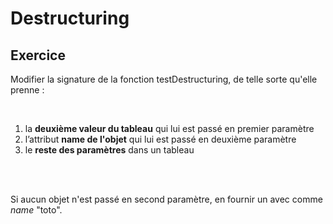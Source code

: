 <!-- .slide: class="exercice"-->

# Destructuring

## Exercice

Modifier la signature de la fonction testDestructuring, de telle sorte qu'elle prenne :

<br />

1. la **deuxième valeur du tableau** qui lui est passé en premier paramètre
1. l’attribut **name de l'objet** qui lui est passé en deuxième paramètre
1. le **reste des paramètres** dans un tableau

<br />
<br />

Si aucun objet n'est passé en second paramètre, en fournir un avec comme _name_ "toto".
